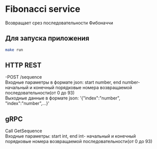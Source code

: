 # Fibonacci service

Возвращает срез последовательности Фибоначчи 

## Для запуска приложения


```bash
make run
```

## HTTP REST

-POST /sequence  
Входные параметры в формате json: start number, end number- начальный и конечный порядковые номера возвращаемой последовательности(от 0 до 93)  
Выходные данные в формате json: '{"index":"number", "index":"number",...}'

## gRPC
Call GetSequence  
Входные параметры: start int, end int- начальный и конечный порядковые номера возвращаемой последовательности(от 0 до 93)
